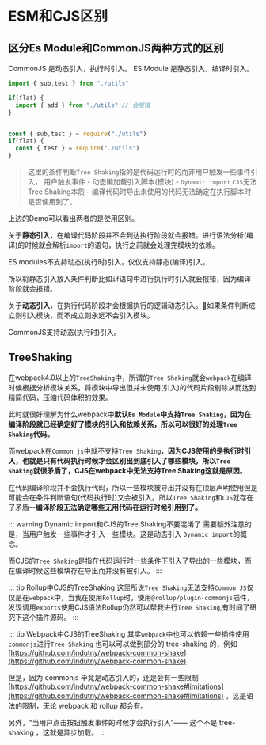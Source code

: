 # ESM和CJS区别

## 区分Es Module和CommonJS两种方式的区别

CommonJS 是动态引入，执行时引入。
ES Module 是静态引入，编译时引入。

``` js
import { sub,test } from "./utils"

if(flat) {
  import { add } from "./utils" // 会报错
}


const { sub,test } = require("./utils")
if(flat) {
  const { test } = require("./utils")
}
```

> 这里的条件判断`Tree Shaking`指的是代码运行时的而非用户触发一些事件引入，
> 用户触发事件 - 动态懒加载引入脚本(模块) - `Dynamic import`
> `CJS`无法Tree Shaking本质 - 编译代码时导出未使用的代码无法确定在执行脚本时是否使用到了。

上边的Demo可以看出两者的是使用区别。

关于**静态引入**，在编译代码阶段并不会到达执行阶段就会报错。进行语法分析(编译)的时候就会解析`import`的语句，执行之前就会处理完模块的依赖。

ES modules不支持动态(执行时)引入，仅仅支持静态(编译)引入。

所以将静态引入放入条件判断比如`if`语句中进行执行时引入就会报错，因为编译阶段就会报错。

关于**动态引入**，在执行代码阶段才会根据执行的逻辑动态引入。如果条件判断成立则引入模块，而不成立则永远不会引入模块。

CommonJS支持动态(执行时)引入。


## TreeShaking

在webpack4.0以上的`TreeShaking`中，所谓的`Tree Shaking`就会`webpack`在编译时候根据分析模块关系，将模块中导出但并未使用(引入)的代码片段剔除从而达到精简代码，压缩代码体积的效果。

此时就很好理解为什么webpack中**默认`Es Module`中支持`Tree Shaking`，因为在编译阶段就已经确定好了模块的引入和依赖关系，所以可以很好的处理`Tree Shaking`代码。**

而webpack在`Common js`中就不支持`Tree Shaking`，**因为CJS使用的是执行时引入，也就是只有代码执行时候才会区别出到底引入了哪些模块，所以`Tree Shaking`就很矛盾了，CJS在webpack中无法支持Tree Shaking这就是原因。**

在代码编译阶段并不会执行代码，所以一些模块被导出并没有在顶层声明使用但是可能会在条件判断语句(代码执行时)又会被引入。所以`Tree Shaking`和`CJS`就存在了矛盾--**编译阶段无法确定哪些无用代码在运行时候引用到了。**

::: warning Dynamic import和CJS的Tree Shaking不要混淆了
需要额外注意的是，当用户触发一些事件才引入一些模块。这是动态引入 `Dynamic import`的概念。

而CJS的`Tree Shaking`是指在代码运行时一些条件下引入了导出的一些模块，而在编译时候这些模块存在导出而并没有被引入。
:::

::: tip Rollup中CJS的TreeShaking
这里所说`Tree Shaking`无法支持`Common JS`仅仅是在`webpack`中，当我在使用`Rollup`时，使用`@rollup/plugin-commonjs`插件，发现调用`exports`使用CJS语法Rollup仍然可以帮我进行`Tree Shaking`,有时间了研究下这个插件源码。
:::

::: tip Webpack中CJS的TreeShaking
其实`webpack`中也可以依赖一些插件使用`commonjs`进行`Tree Shaking` 也可以可以做到部分的 tree-shaking 的，例如[https://github.com/indutny/webpack-common-shake](https://github.com/indutny/webpack-common-shake)

但是，因为 commonjs 毕竟是动态引入的，还是会有一些限制 [https://github.com/indutny/webpack-common-shake#limitations](https://github.com/indutny/webpack-common-shake#limitations) 。这是语法的限制，无论 webpack 和 rollup 都会有。


另外，“当用户点击按钮触发事件的时候才会执行引入”—— 这个不是 tree-shaking ，这就是异步加载。
:::